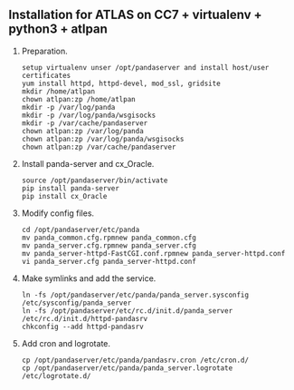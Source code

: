Installation for ATLAS on CC7 + virtualenv + python3 + atlpan
--------------------

1. Preparation.
   ```
   setup virtualenv unser /opt/pandaserver and install host/user certificates
   yum install httpd, httpd-devel, mod_ssl, gridsite
   mkdir /home/atlpan
   chown atlpan:zp /home/atlpan
   mkdir -p /var/log/panda
   mkdir -p /var/log/panda/wsgisocks
   mkdir -p /var/cache/pandaserver
   chown atlpan:zp /var/log/panda
   chown atlpan:zp /var/log/panda/wsgisocks
   chown atlpan:zp /var/cache/pandaserver
   ```
1. Install panda-server and cx_Oracle.
   ```
   source /opt/pandaserver/bin/activate
   pip install panda-server
   pip install cx_Oracle
   ``` 
   
1. Modify config files.
   ```
   cd /opt/pandaserver/etc/panda
   mv panda_common.cfg.rpmnew panda_common.cfg
   mv panda_server.cfg.rpmnew panda_server.cfg       
   mv panda_server-httpd-FastCGI.conf.rpmnew panda_server-httpd.conf        
   vi panda_server.cfg panda_server-httpd.conf
   ```
1. Make symlinks and add the service.
   ```
   ln -fs /opt/pandaserver/etc/panda/panda_server.sysconfig /etc/sysconfig/panda_server
   ln -fs /opt/pandaserver/etc/rc.d/init.d/panda_server /etc/rc.d/init.d/httpd-pandasrv
   chkconfig --add httpd-pandasrv
   ```
1. Add cron and logrotate.
   ```
   cp /opt/pandaserver/etc/panda/pandasrv.cron /etc/cron.d/
   cp /opt/pandaserver/etc/panda/panda_server.logrotate /etc/logrotate.d/
   ``` 
